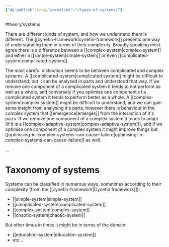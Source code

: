 ```yaml
---
{"dg-publish":true,"permalink":"/types-of-systems/"}
---
```


#theory/systems 

There are different kinds of system, and how we understand them is different. The [[cynefin-framework\|cynefin-framework]] presents one way of understanding them in terms of their complexity. Broadly speaking most agree there is a difference between a [[complex-system\|complex-system]] and either a [[simple-system\|simple-system]] or even [[complicated-system\|complicated-system]]. 

The most careful distinction seems to be between complicated and complex systems. A [[complicated-system\|complicated system]] might be difficult to understand, but it can be analysed in parts and understood that way. If we remove one component of a complicated system it tends to not perform as well as a whole, and conversely if you optimise one component of a complicated system it tends to perform better as a whole. A [[complex-system\|complex system]] might be difficult to understand, and we can gain some insight from analysing it's parts, however there is behaviour in the complex system that [[emergence\|emerges]] from the interaction of it's parts. If we remove one component of a complex system it tends to adapt (if it is a [[complex-adaptive-system\|complex-adaptive-system]]), and if we optimise one component of a complex system it might improve things but [[optimising-in-complex-systems-can-cause-failure\|optimising-in-complex-systems-can-cause-failure]] as well. 

...
# Taxonomy of systems

Systems can be classified in numerous ways, sometimes according to their complexity (from the [[cynefin-framework\|Cynefin framework]]):
- [[simple-system\|simple-system]]
- [[complicated-system\|complicated-system]]
- [[complex-system\|complex-system]]
- [[chaotic-system\|chaotic-system]]

But other times in times it might be in terms of the domain:
- [[education-system\|education-system]]
- etc...